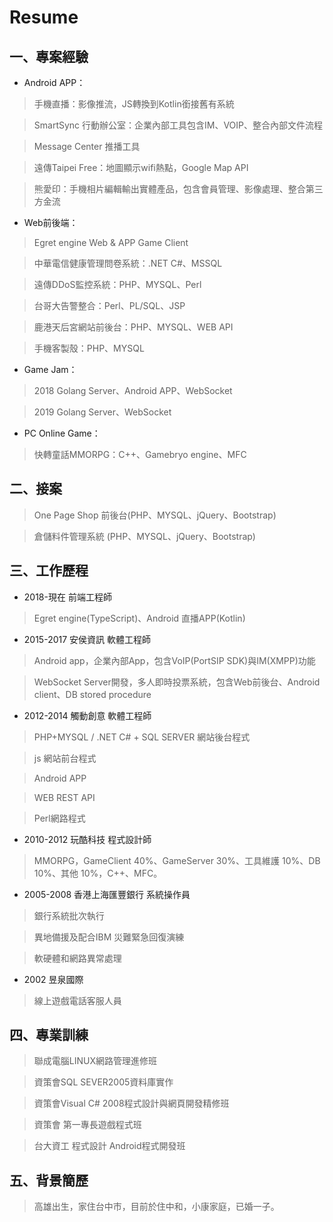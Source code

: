 Resume
======================================

一、專案經驗
-------
- Android APP：
> 手機直播：影像推流，JS轉換到Kotlin銜接舊有系統

> SmartSync 行動辦公室：企業內部工具包含IM、VOIP、整合內部文件流程

> Message Center 推播工具

> 遠傳Taipei Free：地圖顯示wifi熱點，Google Map API

> 熊愛印：手機相片編輯輸出實體產品，包含會員管理、影像處理、整合第三方金流


- Web前後端：
> Egret engine Web & APP Game Client

> 中華電信健康管理問卷系統：.NET C#、MSSQL

> 遠傳DDoS監控系統：PHP、MYSQL、Perl

> 台哥大告警整合：Perl、PL/SQL、JSP

> 鹿港天后宮網站前後台：PHP、MYSQL、WEB API

> 手機客製殼：PHP、MYSQL

- Game Jam：
> 2018 Golang Server、Android APP、WebSocket

> 2019 Golang Server、WebSocket

- PC Online Game：
> 快轉童話MMORPG：C++、Gamebryo engine、MFC


二、接案
-------
> One Page Shop 前後台(PHP、MYSQL、jQuery、Bootstrap) 

> 倉儲料件管理系統 (PHP、MYSQL、jQuery、Bootstrap) 


三、工作歷程
-------
- 2018-現在 前端工程師
> Egret engine(TypeScript)、Android 直播APP(Kotlin)

- 2015-2017 安侯資訊 軟體工程師
> Android app，企業內部App，包含VoIP(PortSIP SDK)與IM(XMPP)功能

> WebSocket Server開發，多人即時投票系統，包含Web前後台、Android client、DB stored procedure

- 2012-2014 觸動創意 軟體工程師
> PHP+MYSQL / .NET C# + SQL SERVER 網站後台程式

> js 網站前台程式

> Android APP

> WEB REST API

> Perl網路程式

- 2010-2012 玩酷科技 程式設計師
> MMORPG，GameClient 40%、GameServer 30%、工具維護 10%、DB 10%、其他 10%，C++、MFC。

- 2005-2008  香港上海匯豐銀行 系統操作員
> 銀行系統批次執行

> 異地備援及配合IBM 災難緊急回復演練

> 軟硬體和網路異常處理

- 2002  昱泉國際
> 線上遊戲電話客服人員



四、專業訓練
-------
> 聯成電腦LINUX網路管理進修班

> 資策會SQL SEVER2005資料庫實作

> 資策會Visual C# 2008程式設計與網頁開發精修班

> 資策會 第一專長遊戲程式班

> 台大資工 程式設計 Android程式開發班


五、背景簡歷
-------
> 高雄出生，家住台中市，目前於住中和，小康家庭，已婚一子。

